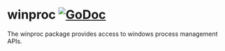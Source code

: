 winproc [![GoDoc](https://godoc.org/github.com/gentlemanautomaton/winproc?status.svg)](https://godoc.org/github.com/gentlemanautomaton/winproc)
====

The winproc package provides access to windows process management APIs.